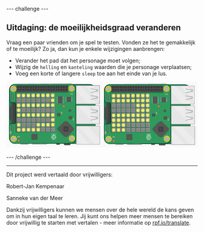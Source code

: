 --- challenge ---

## Uitdaging: de moeilijkheidsgraad veranderen

Vraag een paar vrienden om je spel te testen. Vonden ze het te gemakkelijk of te moeilijk? Zo ja, dan kun je enkele wijzigingen aanbrengen:

+ Verander het pad dat het personage moet volgen;
+ Wijzig de `helling` en `kanteling` waarden die je personage verplaatsen;
+ Voeg een korte of langere `sleep` toe aan het einde van je lus.

![schermafbeelding](images/tightrope-difficulty.png)

--- /challenge ---


***
Dit project werd vertaald door vrijwilligers:

Robert-Jan Kempenaar

Sanneke van der Meer

Dankzij vrijwilligers kunnen we mensen over de hele wereld de kans geven om in hun eigen taal te leren. Jij kunt ons helpen meer mensen te bereiken door vrijwillig te starten met vertalen - meer informatie op [rpf.io/translate](https://rpf.io/translate).
